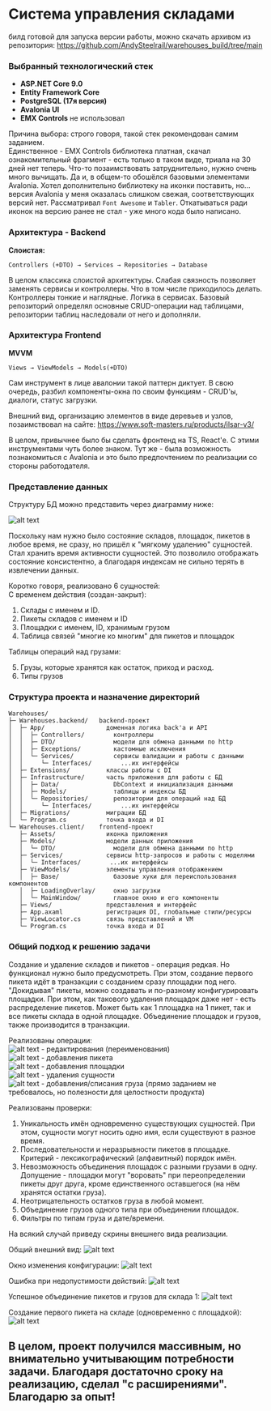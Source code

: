 # Система управления складами

билд готовой для запуска версии работы, можно скачать архивом из репозитория:
https://github.com/AndySteelrail/warehouses_build/tree/main

### Выбранный технологический стек

- **ASP.NET Core 9.0**
- **Entity Framework Core**
- **PostgreSQL (17я версия)**
- **Avalonia UI**
- **EMX Controls** не использовал

Причина выбора: строго говоря, такой стек рекомендован самим заданием.  
Единственное - EMX Controls библиотека платная, скачал ознакомительный фрагмент - есть только в таком виде, триала на 30 дней нет теперь. Что-то позаимствовать затруднительно, нужно очень много вычищать. Да и, в общем-то обошёлся базовыми элементами Avalonia. Хотел дополнительно библиотеку на иконки поставить, но... версия Avalonia у меня оказалась слишком свежая, соответствующих версий нет. Рассматривал ```Font Awesome``` и ```Tabler```. Откатываться ради иконок на версию ранее не стал - уже много кода было написано.

### Архитектура - Backend

**Слоистая:**
```
Controllers (+DTO) → Services → Repositories → Database
```

В целом классика слоистой архитектуры. Слабая связность позволяет заменять сервисы и контроллеры. Что в том числе приходилось делать.
Контроллеры тонкие и наглядные. Логика в сервисах.
Базовый репозиторий определял основные CRUD-операции над таблицами, репозитории таблиц наследовали от него и дополняли.

### Архитектура Frontend

**MVVM**
```
Views → ViewModels → Models(+DTO)
```

Сам инструмент в лице авалонии такой паттерн диктует. В свою очередь, разбил компоненты-окна по своим функциям - CRUD'ы, диалоги, статус загрузки.

Внешний вид, организацию элементов в виде деревьев и узлов, позаимствовал на сайте:
https://www.soft-masters.ru/products/ilsar-v3/


В целом, привычнее было бы сделать фронтенд на TS, React'е. С этими инструментами чуть более знаком. Тут же - была возможность познакомиться с Avalonia и это было предпочтением по реализации со стороны работодателя.


### Представление данных

Структуру БД можно представить через диаграмму ниже:

![alt text](image.png)

Поскольку нам нужно было состояние складов, площадок, пикетов в любое время, не сразу, но пришёл к "мягкому удалению" сущностей. Стал хранить время активности сущностей. Это позволило отображать состояние консистентно, а благодаря индексам не сильно терять в извлечении данных.

Коротко говоря, реализовано 6 сущностей:  
С временем действия (создан-закрыт):
1. Склады с именем и ID.
2. Пикеты складов с именем и ID
3. Площадки с именем, ID, хранимым грузом
4. Таблица связей "многие ко многим" для пикетов и площадок
    
Таблицы операций над грузами:

5. Грузы, которые хранятся как остаток, приход и расход.  
6. Типы грузов


### Структура проекта и назначение директорий

```
Warehouses/  
├─ Warehouses.backend/   backend-проект 
│  ├─ App/                 доменная логика back'а и API  
│  │  ├─ Controllers/        контроллеры  
│  │  ├─ DTO/                модели для обмена данными по http  
│  │  ├─ Exceptions/         кастомные исключения  
│  │  └─ Services/           сервисы валидации и работы с данными  
│  │     └─ Interfaces/        ...их интерфейсы  
│  ├─ Extensions/          классы работы с DI  
│  ├─ Infrastructure/      часть приложения для работы с БД  
│  │  ├─ Data/               DbContext и инициализация данными  
│  │  ├─ Models/             таблицы и индексы БД  
│  │  └─ Repositories/       репозитории для операций над БД  
│  │     └─ Interfaces/        ...их интерфейсы  
│  ├─ Migrations/          миграции БД  
│  └─ Program.cs           точка входа и DI  
└─ Warehouses.client/    frontend-проект    
   ├─ Assets/              иконка приложения  
   ├─ Models/              модели данных приложения  
   │  └─ DTO/                модели для обмена данными по http  
   ├─ Services/            сервисы http-запросов и работы с моделями  
   │  └─ Interfaces/        ...их интерфейсы  
   ├─ ViewModels/          элементы управления отображением 
   │  ├─ Base/               базовые хуки для переиспользования компонентов 
   │  ├─ LoadingOverlay/     окно загрузки  
   │  └─ MainWindow/         главное окно и его компоненты  
   ├─ Views/               представления и интерфейс  
   ├─ App.axaml            регистрация DI, глобальные стили/ресурсы  
   ├─ ViewLocator.cs       связь представлений и VM  
   └─ Program.cs           точка входа и DI
```


### Общий подход к решению задачи

Создание и удаление складов и пикетов - операция редкая. Но функционал нужно было предусмотреть. При этом, создание первого пикета идёт в транзакции с созданием сразу площадки под него. "Докидывая" пикеты, можно создавать и по-разному конфигурировать площадки. При этом, как такового удаления площадок даже нет - есть распределение пикетов. Может быть как 1 площадка на 1 пикет, так и все пикеты склада в одной площадке.
Объединение площадок и грузов, также производится в транзакции.

Реализованы операции:  
![alt text](image-1.png) - редактирования (переименования)  
![alt text](image-2.png) - добавления пикета  
![alt text](image-3.png) - добавления площадки  
![alt text](image-4.png) - удаления сущности  
![alt text](image-5.png) - добавления/списания груза (прямо заданием не требовалось, но полезности для целостности продукта)

Реализованы проверки:
1. Уникальность имён одновременно существующих сущностей. При этом, сущности могут носить одно имя, если существуют в разное время.
2. Последовательности и неразрывности пикетов в площадке. Критерий - лексикографический (алфавитный) порядок имён.
3. Невозможность объединения площадок с разными грузами в одну. Допущение - площадки могут "воровать" при переопределении пикеты друг друга, кроме единственного оставшегося (на нём хранятся остатки груза).
4. Неотрицательность остатков груза в любой момент.
5. Объединение грузов одного типа при объединении площадок.
6. Фильтры по типам груза и дате/времени.  



На всякий случай приведу скрины внешнего вида реализации.

Общий внешний вид:
![alt text](image-8.png)

Окно изменения конфигурации:
![alt text](image-6.png)

Ошибка при недопустимости действий:
![alt text](image-7.png)

Успешное объединение пикетов и грузов для склада 1:
![alt text](image-9.png)

Создание первого пикета на складе (одновременно с площадкой):  
![alt text](image-10.png)



## В целом, проект получился массивным, но внимательно учитывающим потребности задачи. Благодаря достаточно сроку на реализацию, сделал "с расширениями". Благодарю за опыт!